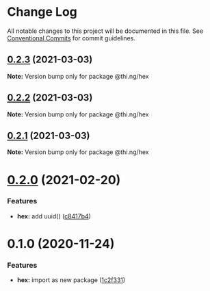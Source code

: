 # Change Log

All notable changes to this project will be documented in this file.
See [Conventional Commits](https://conventionalcommits.org) for commit guidelines.

## [0.2.3](https://github.com/thi-ng/umbrella/compare/@thi.ng/hex@0.2.2...@thi.ng/hex@0.2.3) (2021-03-03)

**Note:** Version bump only for package @thi.ng/hex





## [0.2.2](https://github.com/thi-ng/umbrella/compare/@thi.ng/hex@0.2.1...@thi.ng/hex@0.2.2) (2021-03-03)

**Note:** Version bump only for package @thi.ng/hex





## [0.2.1](https://github.com/thi-ng/umbrella/compare/@thi.ng/hex@0.2.0...@thi.ng/hex@0.2.1) (2021-03-03)

**Note:** Version bump only for package @thi.ng/hex





# [0.2.0](https://github.com/thi-ng/umbrella/compare/@thi.ng/hex@0.1.3...@thi.ng/hex@0.2.0) (2021-02-20)


### Features

* **hex:** add uuid() ([c8417b4](https://github.com/thi-ng/umbrella/commit/c8417b4c2fe3eeb664b4131aabe592d612573703))





# 0.1.0 (2020-11-24)


### Features

* **hex:** import as new package ([1c2f331](https://github.com/thi-ng/umbrella/commit/1c2f331bfbdc01fd0153e01dcecbab79307a7598))
